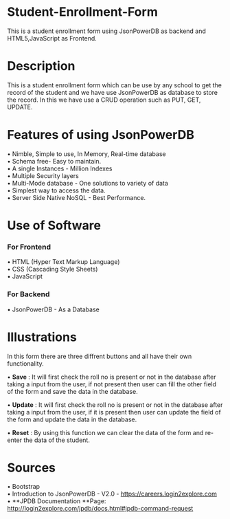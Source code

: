 # Student-Enrollment-Form
This is a student enrollment form using JsonPowerDB as backend and HTML5,JavaScript as Frontend.


# Description
This is a student enrollment form which can be use by any school to get the record of the student and we have use JsonPowerDB as database to store the record. In this we have use a CRUD operation such as PUT, GET, UPDATE.


# Features of using JsonPowerDB

•	Nimble, Simple to use, In Memory, Real-time database                                                                   
•	Schema free- Easy to maintain.                                                                                         
•	A single Instances - Million Indexes                                                                                   
•	Multiple Security layers                                                                                               
•	Multi-Mode database - One solutions to variety of data                                                                 
•	Simplest way to access the data.                                                                                       
•	Server Side Native NoSQL - Best Performance.                                                                                                                           


# Use of Software 

### For Frontend
•	HTML (Hyper Text Markup Language)                                                                                
•	CSS (Cascading Style Sheets)                                                             
•	JavaScript                                                                                                                                                            

### For Backend
•	JsonPowerDB - As a Database       

# Illustrations 
In this form there are three diffrent buttons and all have their own functionality.                                                                                     

•	**Save** : It will first check the roll no is present or not in the database after taking a input from the user, if not present then user can fill the other field of                the form and save the data in the database. 

• **Update** : It will first check the roll no is present or not in the database after taking a input from the user, if it is present then user can update the field of                the form and update the data in the database.

•	**Reset** : By using this function we can clear the data of the form and re-enter the data of the student.


# Sources

•	Bootstrap            
•	Introduction to JsonPowerDB - V2.0 - https://careers.login2explore.com                                                                    
• **JPDB Documentation **Page: http://login2explore.com/jpdb/docs.html#jpdb-command-request                                                                                                                                                 

